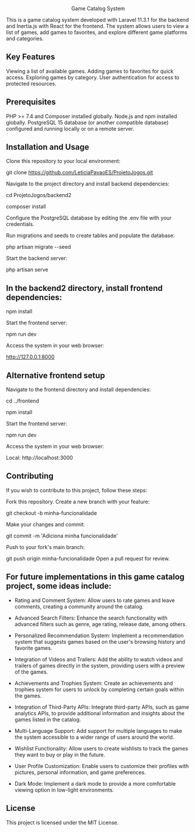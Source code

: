 <p align="center" font-size=50px font->Game Catalog System</p>

This is a game catalog system developed with Laravel 11.3.1 for the backend and Inertia.js with React for the frontend.
The system allows users to view a list of games, add games to favorites, and explore different game platforms and categories.

## Key Features
Viewing a list of available games.
Adding games to favorites for quick access.
Exploring games by category.
User authentication for access to protected resources.

## Prerequisites
PHP >= 7.4 and Composer installed globally.
Node.js and npm installed globally.
PostgreSQL 15 database (or another compatible database) configured and running locally or on a remote server.

## Installation and Usage
Clone this repository to your local environment:

git clone https://github.com/LeticiaPavaoES/ProjetoJogos.git


Navigate to the project directory and install backend dependencies:

cd ProjetoJogos/backend2

composer install


Configure the PostgreSQL database by editing the .env file with your credentials.

Run migrations and seeds to create tables and populate the database:

php artisan migrate --seed


Start the backend server:

php artisan serve


## In the backend2 directory, install frontend dependencies:

npm install


Start the frontend server:

npm run dev 


Access the system in your web browser:

http://127.0.0.1:8000


## Alternative frontend setup
Navigate to the frontend directory and install dependencies:


cd ../frontend

npm install


Start the frontend server:

npm run dev


Access the system in your web browser:

Local: http://localhost:3000


## Contributing
If you wish to contribute to this project, follow these steps:

Fork this repository.
Create a new branch with your feature:

git checkout -b minha-funcionalidade

Make your changes and commit:

git commit -m 'Adiciona minha funcionalidade'

Push to your fork's main branch:

git push origin minha-funcionalidade
Open a pull request for review.

## For future implementations in this game catalog project, some ideas include:

- Rating and Comment System: Allow users to rate games and leave comments, creating a community around the catalog.

- Advanced Search Filters: Enhance the search functionality with advanced filters such as genre, age rating, release date, among others.

- Personalized Recommendation System: Implement a recommendation system that suggests games based on the user's browsing history and favorite games.

- Integration of Videos and Trailers: Add the ability to watch videos and trailers of games directly in the system, providing users with a preview of the games.

- Achievements and Trophies System: Create an achievements and trophies system for users to unlock by completing certain goals within the games.

- Integration of Third-Party APIs: Integrate third-party APIs, such as game analytics APIs, to provide additional information and insights about the games listed in the catalog.

- Multi-Language Support: Add support for multiple languages to make the system accessible to a wider range of users around the world.

- Wishlist Functionality: Allow users to create wishlists to track the games they want to buy or play in the future.

- User Profile Customization: Enable users to customize their profiles with pictures, personal information, and game preferences.

- Dark Mode: Implement a dark mode to provide a more comfortable viewing option in low-light environments.

## License
This project is licensed under the MIT License.
